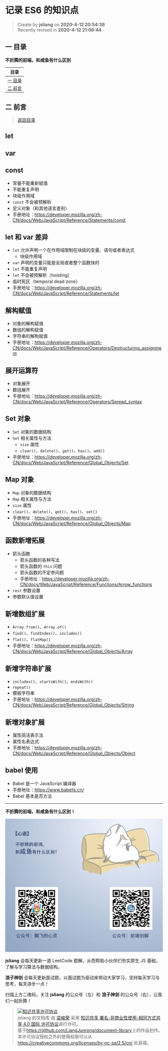 记录 ES6 的知识点
===

> Create by **jsliang** on **2020-4-12 20:54:38**  
> Recently revised in **2020-4-12 21:06:44**

## <a name="chapter-one" id="chapter-one"></a>一 目录

**不折腾的前端，和咸鱼有什么区别**

| 目录 |
| --- | 
| [一 目录](#chapter-one) | 
| <a name="catalog-chapter-two" id="catalog-chapter-two"></a>[二 前言](#chapter-two) |

## <a name="chapter-two" id="chapter-two"></a>二 前言

> [返回目录](#chapter-one)

## let

## var

## const

* 常量不能重新赋值
* 不能重复声明
* 块级作用域
* `const` 不会被预解析
* 定义对象（和其他语言差别）
* 手册地址：https://developer.mozilla.org/zh-CN/docs/Web/JavaScript/Reference/Statements/const

## let 和 var 差异

* `let` 允许声明一个在作用域限制在块级的变量、语句或者表达式
   * 块级作用域
* `var` 声明的变量只能是全局或者整个函数快的
* `let` 不能重复声明
* `let` 不会被预解析（hoisting）
* 临时死区（temporal dead zone）
* 手册地址：https://developer.mozilla.org/zh-CN/docs/Web/JavaScript/Reference/Statements/let

## 解构赋值

* 对象的解构赋值
* 数组的解构赋值
* 字符串的解构赋值
* 手册地址：https://developer.mozilla.org/zh-CN/docs/Web/JavaScript/Reference/Operators/Destructuring_assignment

## 展开运算符

* 对象展开
* 数组展开
* 手册地址：https://developer.mozilla.org/zh-CN/docs/Web/JavaScript/Reference/Operators/Spread_syntax

## Set 对象

* `Set` 对象的数据结构
* `Set` 相关属性与方法
  * `size` 属性
  * `clear()`、`delete()`、`get()`、`has()`、`add()`
* 手册地址：https://developer.mozilla.org/zh-CN/docs/Web/JavaScript/Reference/Global_Objects/Set

## Map 对象

* `Map` 对象的数据结构
* `Map` 相关属性与方法
* `size` 属性
* `clear()`、`delete()`、`get()`、`has()`、`set()`
* 手册地址：https://developer.mozilla.org/zh-CN/docs/Web/JavaScript/Reference/Global_Objects/Map

## 函数新增拓展

* 箭头函数
  * 箭头函数的各种写法
  * 箭头函数的 `this` 问题
  * 箭头函数的不定参问题
  * 手册地址：https://developer.mozilla.org/zh-CN/docs/Web/JavaScript/Reference/Functions/Arrow_functions
* `rest` 参数设置
* 参数默认值设置

## 新增数组扩展

* `Array.from()`、`Array.of()`
* `find()`、`findIndex()`、`includes()`
* `flat()`、`flatMap()`
* 手册地址：https://developer.mozilla.org/zh-CN/docs/Web/JavaScript/Reference/Global_Objects/Array

## 新增字符串扩展

* `includes()`、`startsWith()`、`endsWith()`
* `repeat()`
* 模板字符串
* 手册地址：https://developer.mozilla.org/zh-CN/docs/Web/JavaScript/Reference/Global_Objects/String

## 新增对象扩展

* 属性简洁表示法
* 属性名表达式
* 手册地址：https://developer.mozilla.org/zh-CN/docs/Web/JavaScript/Reference/Global_Objects/Object

## babel 使用

* Babel 是一个 JavaScript 编译器
* 手册地址：https://www.babeljs.cn/
* Babel 基本是否方法

---

**不折腾的前端，和咸鱼有什么区别！**

![图](../../public-repertory/img/z-index-small.png)

**jsliang** 会每天更新一道 LeetCode 题解，从而帮助小伙伴们夯实原生 JS 基础，了解与学习算法与数据结构。

**浪子神剑** 会每天更新面试题，以面试题为驱动来带动大家学习，坚持每天学习与思考，每天进步一点！

扫描上方二维码，关注 **jsliang** 的公众号（左）和 **浪子神剑** 的公众号（右），让我们一起折腾！

> <a rel="license" href="http://creativecommons.org/licenses/by-nc-sa/4.0/"><img alt="知识共享许可协议" style="border-width:0" src="https://i.creativecommons.org/l/by-nc-sa/4.0/88x31.png" /></a><br /><span xmlns:dct="http://purl.org/dc/terms/" property="dct:title">jsliang 的文档库</span> 由 <a xmlns:cc="http://creativecommons.org/ns#" href="https://github.com/LiangJunrong/document-library" property="cc:attributionName" rel="cc:attributionURL">梁峻荣</a> 采用 <a rel="license" href="http://creativecommons.org/licenses/by-nc-sa/4.0/">知识共享 署名-非商业性使用-相同方式共享 4.0 国际 许可协议</a>进行许可。<br />基于<a xmlns:dct="http://purl.org/dc/terms/" href="https://github.com/LiangJunrong/document-library" rel="dct:source">https://github.com/LiangJunrong/document-library</a>上的作品创作。<br />本许可协议授权之外的使用权限可以从 <a xmlns:cc="http://creativecommons.org/ns#" href="https://creativecommons.org/licenses/by-nc-sa/2.5/cn/" rel="cc:morePermissions">https://creativecommons.org/licenses/by-nc-sa/2.5/cn/</a> 处获得。